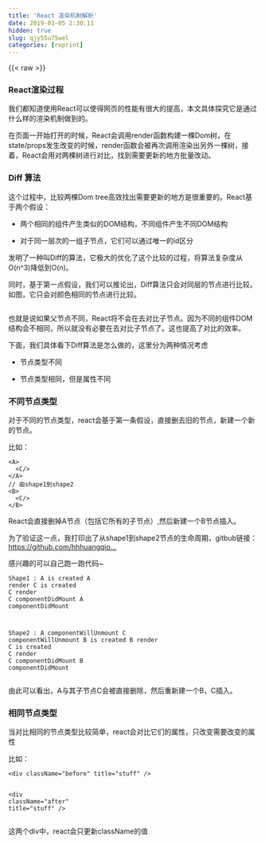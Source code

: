 ```yaml
---
title: 'React 渲染机制解析' 
date: 2019-01-05 2:30:11
hidden: true
slug: qjy55u75wel
categories: [reprint]
---
```


{{< raw >}}

                    
<h3 id="articleHeader0">React渲染过程</h3>
<p>我们都知道使用React可以使得网页的性能有很大的提高，本文具体探究它是通过什么样的渲染机制做到的。</p>
<p>在页面一开始打开的时候，React会调用render函数构建一棵Dom树，在state/props发生改变的时候，render函数会被再次调用渲染出另外一棵树，接着，React会用对两棵树进行对比，找到需要更新的地方批量改动。</p>
<h3 id="articleHeader1">Diff 算法</h3>
<p>这个过程中，比较两棵Dom tree高效找出需要更新的地方是很重要的。React基于两个假设：</p>
<ul>
<li><p>两个相同的组件产生类似的DOM结构，不同组件产生不同DOM结构</p></li>
<li><p>对于同一层次的一组子节点，它们可以通过唯一的id区分</p></li>
</ul>
<p>发明了一种叫Diff的算法，它极大的优化了这个比较的过程，将算法复杂度从O(n^3)降低到O(n)。</p>
<p>同时，基于第一点假设，我们可以推论出，Diff算法只会对同层的节点进行比较。如图，它只会对颜色相同的节点进行比较。</p>
<p><span class="img-wrap"><img data-src="/img/remote/1460000010522785" src="https://static.alili.tech/img/remote/1460000010522785" alt="" title="" style="cursor: pointer;"></span></p>
<p>也就是说如果父节点不同，React将不会在去对比子节点。因为不同的组件DOM结构会不相同，所以就没有必要在去对比子节点了。这也提高了对比的效率。</p>
<p>下面，我们具体看下Diff算法是怎么做的，这里分为两种情况考虑</p>
<ul>
<li><p>节点类型不同</p></li>
<li><p>节点类型相同，但是属性不同</p></li>
</ul>
<h3 id="articleHeader2">不同节点类型</h3>
<p>对于不同的节点类型，react会基于第一条假设，直接删去旧的节点，新建一个新的节点。</p>
<p>比如：</p>
<div class="widget-codetool" style="display:none;">
      <div class="widget-codetool--inner">
      <span class="selectCode code-tool" data-toggle="tooltip" data-placement="top" title="" data-original-title="全选"></span>
      <span type="button" class="copyCode code-tool" data-toggle="tooltip" data-placement="top" data-clipboard-text="<A>
  <C/>
</A>
// 由shape1到shape2
<B>
  <C/>
</B>
" title="" data-original-title="复制"></span>
      <span type="button" class="saveToNote code-tool" data-toggle="tooltip" data-placement="top" title="" data-original-title="放进笔记"></span>
      </div>
      </div><pre class="hljs dts"><code><span class="hljs-params">&lt;A&gt;</span>
  <span class="hljs-params">&lt;C/&gt;</span>
<span class="hljs-params">&lt;/A&gt;</span>
<span class="hljs-comment">// 由shape1到shape2</span>
<span class="hljs-params">&lt;B&gt;</span>
  <span class="hljs-params">&lt;C/&gt;</span>
<span class="hljs-params">&lt;/B&gt;</span>
</code></pre>
<p>React会直接删掉A节点（包括它所有的子节点）,然后新建一个B节点插入。</p>
<p>为了验证这一点，我打印出了从shape1到shape2节点的生命周期，gitbub链接：<br><a href="https://github.com/hhhuangqiong/reconciliation" rel="nofollow noreferrer" target="_blank">https://github.com/hhhuangqio...</a></p>
<p>感兴趣的可以自己跑一跑代码~</p>
<div class="widget-codetool" style="display:none;">
      <div class="widget-codetool--inner">
      <span class="selectCode code-tool" data-toggle="tooltip" data-placement="top" title="" data-original-title="全选"></span>
      <span type="button" class="copyCode code-tool" data-toggle="tooltip" data-placement="top" data-clipboard-text="Shape1 :
A is created 
A render
C is created
C render
C componentDidMount
A componentDidMount

Shape2 :
A componentWillUnmount
C componentWillUnmount
B is created
B render
C is created
C render
C componentDidMount
B componentDidMount" title="" data-original-title="复制"></span>
      <span type="button" class="saveToNote code-tool" data-toggle="tooltip" data-placement="top" title="" data-original-title="放进笔记"></span>
      </div>
      </div><pre class="hljs mathematica"><code>Shape1 :
A is created 
A render
<span class="hljs-keyword">C</span> is created
<span class="hljs-keyword">C</span> render
<span class="hljs-keyword">C</span> componentDidMount
A componentDidMount

Shape2 :
A componentWillUnmount
<span class="hljs-keyword">C</span> componentWillUnmount
B is created
B render
<span class="hljs-keyword">C</span> is created
<span class="hljs-keyword">C</span> render
<span class="hljs-keyword">C</span> componentDidMount
B componentDidMount</code></pre>
<p>由此可以看出，A与其子节点C会被直接删除，然后重新建一个B，C插入。</p>
<h3 id="articleHeader3">相同节点类型</h3>
<p>当对比相同的节点类型比较简单，react会对比它们的属性，只改变需要改变的属性</p>
<p>比如：</p>
<div class="widget-codetool" style="display:none;">
      <div class="widget-codetool--inner">
      <span class="selectCode code-tool" data-toggle="tooltip" data-placement="top" title="" data-original-title="全选"></span>
      <span type="button" class="copyCode code-tool" data-toggle="tooltip" data-placement="top" data-clipboard-text="<div className=&quot;before&quot; title=&quot;stuff&quot; />

<div className=&quot;after&quot; title=&quot;stuff&quot; />" title="" data-original-title="复制"></span>
      <span type="button" class="saveToNote code-tool" data-toggle="tooltip" data-placement="top" title="" data-original-title="放进笔记"></span>
      </div>
      </div><pre class="hljs stylus"><code>&lt;<span class="hljs-selector-tag">div</span> className=<span class="hljs-string">"before"</span> title=<span class="hljs-string">"stuff"</span> /&gt;

&lt;<span class="hljs-selector-tag">div</span> className=<span class="hljs-string">"after"</span> title=<span class="hljs-string">"stuff"</span> /&gt;</code></pre>
<p>这两个div中，react会只更新className的值</p>
<div class="widget-codetool" style="display:none;">
      <div class="widget-codetool--inner">
      <span class="selectCode code-tool" data-toggle="tooltip" data-placement="top" title="" data-original-title="全选"></span>
      <span type="button" class="copyCode code-tool" data-toggle="tooltip" data-placement="top" data-clipboard-text="<div style="{{"color: 'red', fontWeight: 'bold'"}}" />

<div style="{{"color: 'green', fontWeight: 'bold'"}}" />" title="" data-original-title="复制"></span>
      <span type="button" class="saveToNote code-tool" data-toggle="tooltip" data-placement="top" title="" data-original-title="放进笔记"></span>
      </div>
      </div><pre class="hljs stylus"><code>&lt;<span class="hljs-selector-tag">div</span> style="{{"<span class="hljs-attribute">color</span>: <span class="hljs-string">'red'</span>, fontWeight: <span class="hljs-string">'bold'</span>"}}" /&gt;

&lt;<span class="hljs-selector-tag">div</span> style="{{"<span class="hljs-attribute">color</span>: <span class="hljs-string">'green'</span>, fontWeight: <span class="hljs-string">'bold'</span>"}}" /&gt;</code></pre>
<p>这两个div中，react只会去更新color的值</p>
<h3 id="articleHeader4">列表比较</h3>
<div class="widget-codetool" style="display:none;">
      <div class="widget-codetool--inner">
      <span class="selectCode code-tool" data-toggle="tooltip" data-placement="top" title="" data-original-title="全选"></span>
      <span type="button" class="copyCode code-tool" data-toggle="tooltip" data-placement="top" data-clipboard-text="<div>
  <A />
  <B />
</div>
// 列表一到列表二
<div>
  <A />
  <C />
  <B />
</div>" title="" data-original-title="复制"></span>
      <span type="button" class="saveToNote code-tool" data-toggle="tooltip" data-placement="top" title="" data-original-title="放进笔记"></span>
      </div>
      </div><pre class="hljs dts"><code><span class="hljs-params">&lt;div&gt;</span>
  <span class="hljs-params">&lt;A /&gt;</span>
  <span class="hljs-params">&lt;B /&gt;</span>
<span class="hljs-params">&lt;/div&gt;</span>
<span class="hljs-comment">// 列表一到列表二</span>
<span class="hljs-params">&lt;div&gt;</span>
  <span class="hljs-params">&lt;A /&gt;</span>
  <span class="hljs-params">&lt;C /&gt;</span>
  <span class="hljs-params">&lt;B /&gt;</span>
<span class="hljs-params">&lt;/div&gt;</span></code></pre>
<p>从列表一到列表二，只是在中间插入了一个C，但是如果没有key的时候，react会把B删去，新建一个C放在B的位置，然后重新建一个节点B放在尾部。</p>
<p>你说什么就是什么咯？！不信的话，我们还是跑一边代码，看看生命周期验证一下</p>
<div class="widget-codetool" style="display:none;">
      <div class="widget-codetool--inner">
      <span class="selectCode code-tool" data-toggle="tooltip" data-placement="top" title="" data-original-title="全选"></span>
      <span type="button" class="copyCode code-tool" data-toggle="tooltip" data-placement="top" data-clipboard-text="列表一：
A is created
A render
B is created
B render
A componentDidMount
B componentDidMount

列表二：
A render
B componentWillUnmount
C is created
C render
B is created
B render
A componentDidUpdate
C componentDidMount
B componentDidMount" title="" data-original-title="复制"></span>
      <span type="button" class="saveToNote code-tool" data-toggle="tooltip" data-placement="top" title="" data-original-title="放进笔记"></span>
      </div>
      </div><pre class="hljs armasm"><code>列表一：
A is created
A render
<span class="hljs-keyword">B </span>is created
<span class="hljs-keyword">B </span>render
A componentDidMount
<span class="hljs-keyword">B </span>componentDidMount

列表二：
A render
<span class="hljs-keyword">B </span>componentWillUnmount
C is created
C render
<span class="hljs-keyword">B </span>is created
<span class="hljs-keyword">B </span>render
A componentDidUpdate
C componentDidMount
<span class="hljs-keyword">B </span>componentDidMount</code></pre>
<p>当节点很多的时候，这样做是非常低效的，所以我们需要给每个节点配一个key，让react可以识别出来哪些节点是一样的，不需要重新创建。<br>配上key之后，在跑一遍代码看看，</p>
<div class="widget-codetool" style="display:none;">
      <div class="widget-codetool--inner">
      <span class="selectCode code-tool" data-toggle="tooltip" data-placement="top" title="" data-original-title="全选"></span>
      <span type="button" class="copyCode code-tool" data-toggle="tooltip" data-placement="top" data-clipboard-text="A render
C is created
C render
B render
A componentDidUpdate
C componentDidMount
B componentDidUpdate" title="" data-original-title="复制"></span>
      <span type="button" class="saveToNote code-tool" data-toggle="tooltip" data-placement="top" title="" data-original-title="放进笔记"></span>
      </div>
      </div><pre class="hljs mathematica"><code>A render
<span class="hljs-keyword">C</span> is created
<span class="hljs-keyword">C</span> render
B render
A componentDidUpdate
<span class="hljs-keyword">C</span> componentDidMount
B componentDidUpdate</code></pre>
<p>果然，配上key之后，列表二的生命周期就如我所愿，只在指定的位置创建C节点插入。<br>这里要注意的一点是，key值必须是稳定（所以我们不能用Math.random()去创建key），可预测，并且唯一的。</p>
<h2 id="articleHeader5">小结</h2>
<p>React整个的渲染机制就是在state/props发生改变的时候，重新渲染所有的节点，构造出新的虚拟Dom tree跟原来的Dom tree用Diff算法进行比较，得到需要更新的地方在批量造作在真实的Dom上，由于这样做就减少了对Dom的频繁操作，从而提升的性能。</p>
<h2 id="articleHeader6">探索性能优化</h2>
<p>但是，是不是真的需要对所有的节点都重新渲染一遍呢？<br>下一篇文章，我们将继续探讨这个问题~ </p>
<p>参考文档：</p>
<p><a href="http://www.infoq.com/cn/articles/react-dom-diff" rel="nofollow noreferrer" target="_blank">http://www.infoq.com/cn/artic...</a></p>
<p><a href="https://facebook.github.io/react/docs/reconciliation.html" rel="nofollow noreferrer" target="_blank">https://facebook.github.io/re...</a></p>

                
{{< /raw >}}

# 版权声明
本文资源来源互联网，仅供学习研究使用，版权归该资源的合法拥有者所有，

本文仅用于学习、研究和交流目的。转载请注明出处、完整链接以及原作者。

原作者若认为本站侵犯了您的版权，请联系我们，我们会立即删除！

## 原文标题
React 渲染机制解析

## 原文链接
[https://segmentfault.com/a/1190000010522782](https://segmentfault.com/a/1190000010522782)

